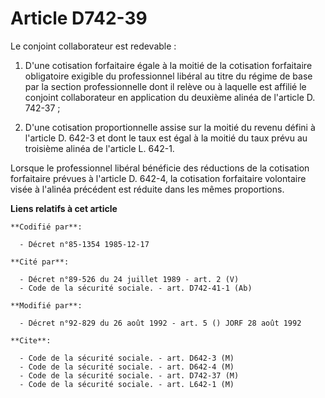 # Article D742-39

Le conjoint collaborateur est redevable :

1. D'une cotisation forfaitaire égale à la moitié de la cotisation forfaitaire obligatoire exigible du professionnel libéral
au titre du régime de base par la section professionnelle dont il relève ou à laquelle est affilié le conjoint collaborateur
en application du deuxième alinéa de l'article D. 742-37 ;

2. D'une cotisation proportionnelle assise sur la moitié du revenu défini à l'article D. 642-3 et dont le taux est égal à la
moitié du taux prévu au troisième alinéa de l'article L. 642-1.

Lorsque le professionnel libéral bénéficie des réductions de la cotisation forfaitaire prévues à l'article D. 642-4, la
cotisation forfaitaire volontaire visée à l'alinéa précédent est réduite dans les mêmes proportions.

**Liens relatifs à cet article**

	**Codifié par**:

	  - Décret n°85-1354 1985-12-17

	**Cité par**:

	  - Décret n°89-526 du 24 juillet 1989 - art. 2 (V)
	  - Code de la sécurité sociale. - art. D742-41-1 (Ab)

	**Modifié par**:

	  - Décret n°92-829 du 26 août 1992 - art. 5 () JORF 28 août 1992

	**Cite**:

	  - Code de la sécurité sociale. - art. D642-3 (M)
	  - Code de la sécurité sociale. - art. D642-4 (M)
	  - Code de la sécurité sociale. - art. D742-37 (M)
	  - Code de la sécurité sociale. - art. L642-1 (M)
